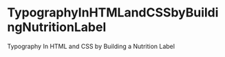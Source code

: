 # TypographyInHTMLandCSSbyBuildingNutritionLabel
Typography In HTML and CSS by Building a Nutrition Label
